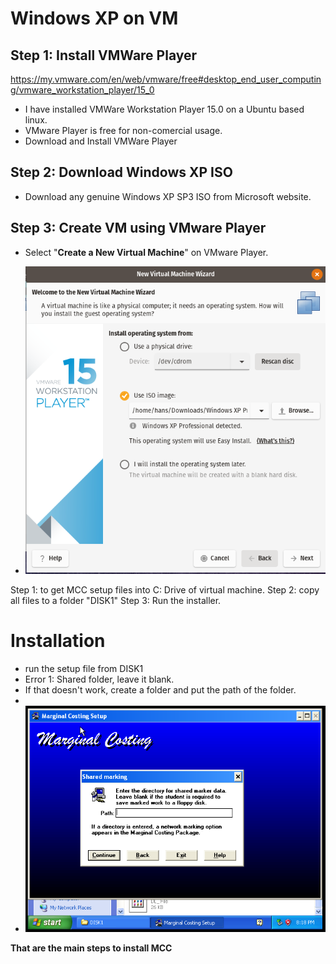 <!-- TITLE: VM MCC -->
<!-- SUBTITLE: How to install MCC app on VM -->

# Windows XP on VM
## Step 1: Install VMWare Player
https://my.vmware.com/en/web/vmware/free#desktop_end_user_computing/vmware_workstation_player/15_0

* I have installed VMWare Workstation Player 15.0 on a Ubuntu based linux.
* VMware Player is free for non-comercial usage.
* Download and Install VMWare Player

## Step 2: Download Windows XP ISO
* Download any genuine Windows XP SP3 ISO from Microsoft website.


## Step 3: Create VM using VMware Player
* Select "**Create a New Virtual Machine**" on VMware Player.

* ![Vmplayerisoselect](/uploads/vmplayerisoselect.png "Vmplayerisoselect")


Step 1: to get MCC setup files into C: Drive of virtual machine.
Step 2: copy all files to a folder "DISK1"
Step 3: Run the installer.

# Installation
* run the setup file from DISK1
* Error 1: Shared folder, leave it blank.
* If that doesn't work, create a folder and put the path of the folder.
* 
* ![Sharedmcc](/uploads/sharedmcc.png "Sharedmcc")

**That are the main steps to install MCC**
